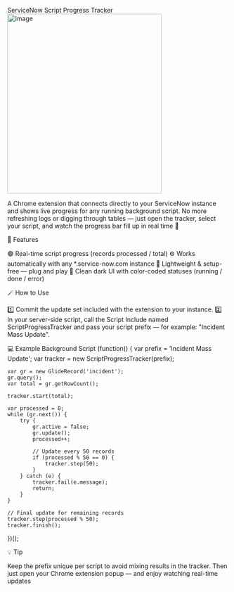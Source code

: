  ServiceNow Script Progress Tracker
 <img width="351" height="409" alt="image" src="https://github.com/user-attachments/assets/db1eb6db-ea24-4749-9355-d858e5b79b3b" />


A Chrome extension that connects directly to your ServiceNow instance and shows live progress for any running background script.
No more refreshing logs or digging through tables — just open the tracker, select your script, and watch the progress bar fill up in real time 🚀

🧠 Features

🟢 Real-time script progress (records processed / total)
⚙️ Works automatically with any *.service-now.com instance
🧩 Lightweight & setup-free — plug and play
🎨 Clean dark UI with color-coded statuses (running / done / error)

🪄 How to Use

1️⃣ Commit the update set included with the extension to your instance.
2️⃣ In your server-side script, call the Script Include named ScriptProgressTracker and pass your script prefix — for example:
"Incident Mass Update".

💻 Example Background Script
(function() {
    var prefix = 'Incident Mass Update';
    var tracker = new ScriptProgressTracker(prefix);

    var gr = new GlideRecord('incident');
    gr.query();
    var total = gr.getRowCount();

    tracker.start(total);

    var processed = 0;
    while (gr.next()) {
        try {
            gr.active = false;
            gr.update();
            processed++;

            // Update every 50 records
            if (processed % 50 == 0) {
                tracker.step(50);
            }
        } catch (e) {
            tracker.fail(e.message);
            return;
        }
    }

    // Final update for remaining records
    tracker.step(processed % 50);
    tracker.finish();
})();

💡 Tip

Keep the prefix unique per script to avoid mixing results in the tracker.
Then just open your Chrome extension popup — and enjoy watching real-time updates
